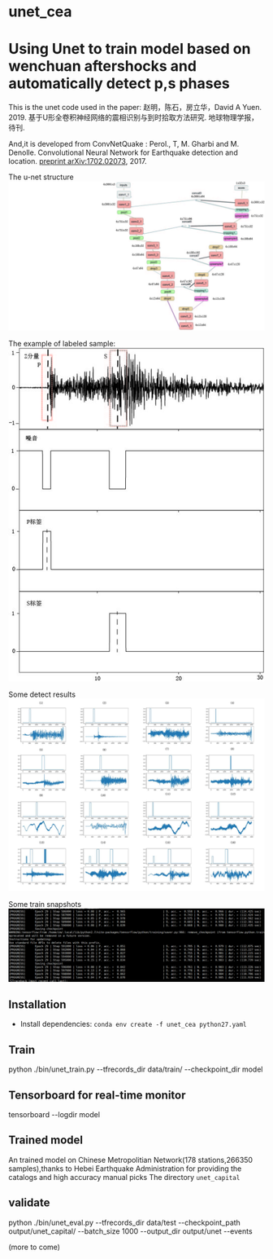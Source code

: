 # unet_cea
Using Unet to train model based on wenchuan aftershocks and automatically detect p,s phases
============= 

This is the unet code used in the paper:
赵明，陈石，房立华，David A Yuen. 2019. 基于U形全卷积神经网络的震相识别与到时拾取方法研究. 地球物理学报，待刊.

And,it is developed from ConvNetQuake :
Perol., T, M. Gharbi and M. Denolle. Convolutional Neural Network for Earthquake detection and location. [preprint arXiv:1702.02073](https://arxiv.org/abs/1702.02073), 2017.

The u-net structure
![The u-net](./fig1.jpg)

The example of labeled sample:
![labeled sample](./fig2.jpg)

Some detect results
![Detections](./fig3.jpg)

Some train snapshots
![snapshots](./20190414211527.png)
## Installation
* Install dependencies: `conda env create -f unet_cea python27.yaml`

## Train

python ./bin/unet_train.py --tfrecords_dir data/train/  --checkpoint_dir model

## Tensorboard for real-time monitor

tensorboard --logdir model

## Trained model
An trained model on Chinese Metropolitian Network(178 stations,266350 samples),thanks to  Hebei Earthquake Administration for providing the catalogs and high accuracy manual picks 
The directory `unet_capital`

## validate
python ./bin/unet_eval.py --tfrecords_dir data/test --checkpoint_path output/unet_capital/  --batch_size 1000 --output_dir output/unet --events


(more to come) 
